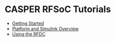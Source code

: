 # CASPER RFSoC Tutorials

* [Getting Started][getting-started]
* [Platform and Simulink Overview][platform-overview]
* [Using the RFDC][rfdc]

[getting-started]: ./tut_getting_started.md
[platform-overview]: ./tut_platform.md
[rfdc]: ./tut_rfdc.md
